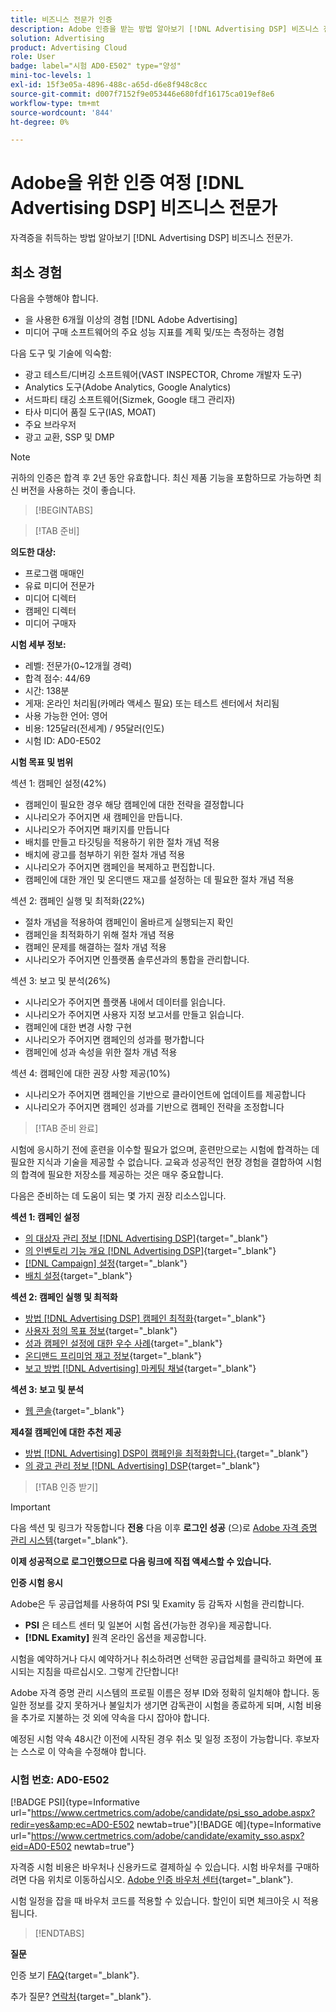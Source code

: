 ```yaml
---
title: 비즈니스 전문가 인증
description: Adobe 인증을 받는 방법 알아보기 [!DNL Advertising DSP] 비즈니스 전문가.
solution: Advertising
product: Advertising Cloud
role: User
badge: label="시험 AD0-E502" type="양성"
mini-toc-levels: 1
exl-id: 15f3e05a-4896-488c-a65d-d6e8f948c8cc
source-git-commit: d007f7152f9e053446e680fdf16175ca019ef8e6
workflow-type: tm+mt
source-wordcount: '844'
ht-degree: 0%

---
```


# Adobe을 위한 인증 여정 [!DNL Advertising DSP] 비즈니스 전문가

자격증을 취득하는 방법 알아보기 [!DNL Advertising DSP] 비즈니스 전문가.

## 최소 경험

다음을 수행해야 합니다.

* 을 사용한 6개월 이상의 경험 [!DNL Adobe Advertising]
* 미디어 구매 소프트웨어의 주요 성능 지표를 계획 및/또는 측정하는 경험

다음 도구 및 기술에 익숙함:

* 광고 테스트/디버깅 소프트웨어(VAST INSPECTOR, Chrome 개발자 도구)
* Analytics 도구(Adobe Analytics, Google Analytics)
* 서드파티 태깅 소프트웨어(Sizmek, Google 태그 관리자)
* 타사 미디어 품질 도구(IAS, MOAT)
* 주요 브라우저
* 광고 교환, SSP 및 DMP

>[!NOTE]
>
>귀하의 인증은 합격 후 2년 동안 유효합니다. 최신 제품 기능을 포함하므로 가능하면 최신 버전을 사용하는 것이 좋습니다.

>[!BEGINTABS]

>[!TAB 준비]

**의도한 대상:**

* 프로그램 매매인
* 유료 미디어 전문가
* 미디어 디렉터
* 캠페인 디렉터
* 미디어 구매자

**시험 세부 정보:**

* 레벨: 전문가(0~12개월 경력)
* 합격 점수: 44/69
* 시간: 138분
* 게재: 온라인 처리됨(카메라 액세스 필요) 또는 테스트 센터에서 처리됨
* 사용 가능한 언어: 영어
* 비용: 125달러(전세계) / 95달러(인도)
* 시험 ID: AD0-E502

**시험 목표 및 범위**

섹션 1: 캠페인 설정(42%)

* 캠페인이 필요한 경우 해당 캠페인에 대한 전략을 결정합니다
* 시나리오가 주어지면 새 캠페인을 만듭니다.
* 시나리오가 주어지면 패키지를 만듭니다
* 배치를 만들고 타깃팅을 적용하기 위한 절차 개념 적용
* 배치에 광고를 첨부하기 위한 절차 개념 적용
* 시나리오가 주어지면 캠페인을 복제하고 편집합니다.
* 캠페인에 대한 개인 및 온디맨드 재고를 설정하는 데 필요한 절차 개념 적용

섹션 2: 캠페인 실행 및 최적화(22%)

* 절차 개념을 적용하여 캠페인이 올바르게 실행되는지 확인
* 캠페인을 최적화하기 위해 절차 개념 적용
* 캠페인 문제를 해결하는 절차 개념 적용
* 시나리오가 주어지면 인플랫폼 솔루션과의 통합을 관리합니다.

섹션 3: 보고 및 분석(26%)

* 시나리오가 주어지면 플랫폼 내에서 데이터를 읽습니다.
* 시나리오가 주어지면 사용자 지정 보고서를 만들고 읽습니다.
* 캠페인에 대한 변경 사항 구현
* 시나리오가 주어지면 캠페인의 성과를 평가합니다
* 캠페인에 성과 속성을 위한 절차 개념 적용

섹션 4: 캠페인에 대한 권장 사항 제공(10%)

* 시나리오가 주어지면 캠페인을 기반으로 클라이언트에 업데이트를 제공합니다
* 시나리오가 주어지면 캠페인 성과를 기반으로 캠페인 전략을 조정합니다

>[!TAB 준비 완료]

시험에 응시하기 전에 훈련을 이수할 필요가 없으며, 훈련만으로는 시험에 합격하는 데 필요한 지식과 기술을 제공할 수 없습니다. 교육과 성공적인 현장 경험을 결합하여 시험의 합격에 필요한 저장소를 제공하는 것은 매우 중요합니다.

다음은 준비하는 데 도움이 되는 몇 가지 권장 리소스입니다.

**섹션 1: 캠페인 설정**


* [의 대상자 관리 정보 [!DNL Advertising DSP]](https://experienceleague.adobe.com/docs/advertising/dsp/audiences/audience-about.html?lang=en){target="_blank"}
* [의 인벤토리 기능 개요 [!DNL Advertising DSP]](https://experienceleague.adobe.com/docs/advertising/dsp/inventory/inventory-overview.html?lang=en){target="_blank"}
* [[!DNL Campaign] 설정](https://experienceleague.adobe.com/docs/advertising/dsp/campaign-management/campaigns/campaign-settings.html?lang=en){target="_blank"}
* [배치 설정](https://experienceleague.adobe.com/docs/advertising/dsp/campaign-management/placements/placement-settings.html?lang=en){target="_blank"}

**섹션 2: 캠페인 실행 및 최적화**

* [방법 [!DNL Advertising DSP] 캠페인 최적화](https://experienceleague.adobe.com/docs/advertising/dsp/optimization/optimization-how-dsp-optimizes-campaigns.html?lang=en){target="_blank"}
* [사용자 정의 목표 정보](https://experienceleague.adobe.com/docs/advertising/dsp/optimization/custom-goals/custom-goal-about.html?lang=en){target="_blank"}
* [성과 캠페인 설정에 대한 우수 사례](https://experienceleague.adobe.com/docs/advertising/dsp/optimization/campaign-best-practices-performance.html?lang=en){target="_blank"}
* [온디맨드 프리미엄 재고 정보](https://experienceleague.adobe.com/docs/advertising/dsp/inventory/on-demand/on-demand-inventory-about.html?lang=en){target="_blank"}
* [보고 방법 [!DNL Advertising] 마케팅 채널](https://experienceleague.adobe.com/docs/analytics-learn/tutorials/integrations/ad-cloud/reporting-with-advertising-cloud-marketing-channels.html?lang=en){target="_blank"}

**섹션 3: 보고 및 분석**

* [웹 콘솔](https://experienceleague.adobe.com/docs/experience-manager-65/deploying/configuring/web-console.html?lang=en){target="_blank"}

**제4절 캠페인에 대한 추천 제공**

* [방법 [!DNL Advertising] DSP이 캠페인을 최적화합니다.](https://experienceleague.adobe.com/docs/advertising/dsp/optimization/optimization-how-dsp-optimizes-campaigns.html?lang=en){target="_blank"}
* [의 광고 관리 정보 [!DNL Advertising] DSP](https://experienceleague.adobe.com/docs/advertising/dsp/campaign-management/ads/ad-about.html?lang=en){target="_blank"}

>[!TAB 인증 받기]

>[!IMPORTANT]
>
>다음 섹션 및 링크가 작동합니다 **전용**  다음 이후 **로그인 성공** (으)로 [Adobe 자격 증명 관리 시스템](http://www.certmetrics.com/adobe){target="_blank"}.


**이제 성공적으로 로그인했으므로 다음 링크에 직접 액세스할 수 있습니다.**

**인증 시험 응시**

Adobe은 두 공급업체를 사용하여 PSI 및 Examity 등 감독자 시험을 관리합니다.

* **PSI** 은 테스트 센터 및 일본어 시험 옵션(가능한 경우)을 제공합니다.
* **[!DNL Examity]** 원격 온라인 옵션을 제공합니다.

시험을 예약하거나 다시 예약하거나 취소하려면 선택한 공급업체를 클릭하고 화면에 표시되는 지침을 따르십시오. 그렇게 간단합니다!

Adobe 자격 증명 관리 시스템의 프로필 이름은 정부 ID와 정확히 일치해야 합니다. 동일한 정보를 갖지 못하거나 불일치가 생기면 감독관이 시험을 종료하게 되며, 시험 비용을 추가로 지불하는 것 외에 약속을 다시 잡아야 합니다.

예정된 시험 약속 48시간 이전에 시작된 경우 취소 및 일정 조정이 가능합니다. 후보자는 스스로 이 약속을 수정해야 합니다.

### 시험 번호: AD0-E502

[!BADGE PSI]{type=Informative url="https://www.certmetrics.com/adobe/candidate/psi_sso_adobe.aspx?redir=yes&amp;ec=AD0-E502 newtab=true"}[!BADGE 예]{type=Informative url="https://www.certmetrics.com/adobe/candidate/examity_sso.aspx?eid=AD0-E502 newtab=true"}

자격증 시험 비용은 바우처나 신용카드로 결제하실 수 있습니다. 시험 바우처를 구매하려면 다음 위치로 이동하십시오. [Adobe 인증 바우처 센터](https://market.xvoucher.com/adobe/global){target="_blank"}.

시험 일정을 잡을 때 바우처 코드를 적용할 수 있습니다. 할인이 되면 체크아웃 시 적용됩니다.

>[!ENDTABS]

**질문**

인증 보기 [FAQ](https://experienceleague.adobe.com/docs/certification/certification/faq.html?lang=en){target="_blank"}.

추가 질문? [연락처](mailto:certif@adobe.com){target="_blank"}.
